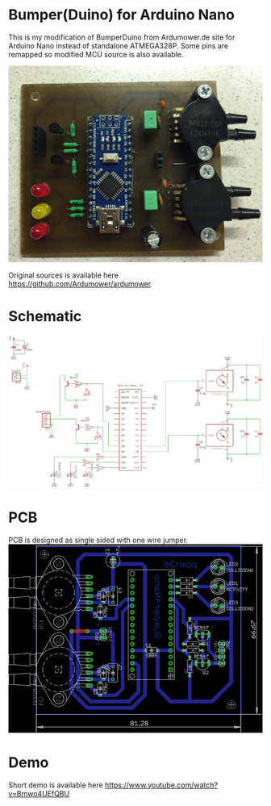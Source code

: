 # Bumper(Duino) for Arduino Nano

This is my modification of BumperDuino from Ardumower.de site for Arduino Nano instead of standalone ATMEGA328P. Some pins are remapped so modified MCU source is also available.

![alt](/image.jpg)

Original sources is available here https://github.com/Ardumower/ardumower

# Schematic
![alt](/eagle/sch.png)

# PCB
PCB is designed as single sided with one wire jumper.
![alt](/eagle/dps.png)

# Demo
Short demo is available here https://www.youtube.com/watch?v=Bmwo4UEfQBU
